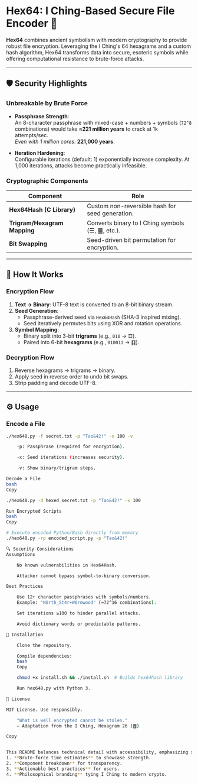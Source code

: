# Hex64: I Ching-Based Secure File Encoder 🔐

**Hex64** combines ancient symbolism with modern cryptography to provide robust file encryption. Leveraging the I Ching's 64 hexagrams and a custom hash algorithm, Hex64 transforms data into secure, esoteric symbols while offering computational resistance to brute-force attacks.

---

## 🛡️ Security Highlights

### **Unbreakable by Brute Force**
- **Passphrase Strength**:  
  An 8-character passphrase with mixed-case + numbers + symbols (`72^8` combinations) would take ≈**221 million years** to crack at 1k attempts/sec.  
  *Even with 1 million cores*: **221,000 years**.
  
- **Iteration Hardening**:  
  Configurable iterations (default: 1) exponentially increase complexity. At 1,000 iterations, attacks become practically infeasible.

### **Cryptographic Components**
| Component                    | Role                                          
|------------------------------|-------------------------------------------------|
| **Hex64Hash (C Library)**    | Custom non-reversible hash for seed generation.
| **Trigram/Hexagram Mapping** | Converts binary to I Ching symbols (☰, ䷀, etc.).
| **Bit Swapping**             | Seed-driven bit permutation for encryption.   

---

## 🔄 How It Works

### **Encryption Flow**
1. **Text → Binary**: UTF-8 text is converted to an 8-bit binary stream.
2. **Seed Generation**:  
   - Passphrase-derived seed via `Hex64Hash` (SHA-3 inspired mixing).  
   - Seed iteratively permutes bits using XOR and rotation operations.
3. **Symbol Mapping**:  
   - Binary split into 3-bit **trigrams** (e.g., `010` → ☲).  
   - Paired into 6-bit **hexagrams** (e.g., `010011` → ䷃).

### **Decryption Flow**
1. Reverse hexagrams → trigrams → binary.  
2. Apply seed in reverse order to undo bit swaps.  
3. Strip padding and decode UTF-8.

---

## ⚙️ Usage

### **Encode a File**
```bash
./hex648.py -f secret.txt -p "Tao&42!" -x 100 -v

    -p: Passphrase (required for encryption).

    -x: Seed iterations (increases security).

    -v: Show binary/trigram steps.

Decode a File
bash
Copy

./hex648.py -d hexed_secret.txt -p "Tao&42!" -x 100

Run Encrypted Scripts
bash
Copy

# Execute encoded Python/Bash directly from memory
./hex648.py -rp encoded_script.py -p "Tao&42!"

🔍 Security Considerations
Assumptions

    No known vulnerabilities in Hex64Hash.

    Attacker cannot bypass symbol-to-binary conversion.

Best Practices

    Use 12+ character passphrases with symbols/numbers.
    Example: "N0rth_St4r+W0rmwood" (≈72^16 combinations).

    Set iterations ≥100 to hinder parallel attacks.

    Avoid dictionary words or predictable patterns.

🚀 Installation

    Clone the repository.

    Compile dependencies:
    bash
    Copy

    chmod +x install.sh && ./install.sh  # Builds hex64hash library

    Run hex648.py with Python 3.

📜 License

MIT License. Use responsibly.

    "What is well encrypted cannot be stolen."
    — Adaptation from the I Ching, Hexagram 26 (䷘)

Copy


This README balances technical detail with accessibility, emphasizing security through:  
1. **Brute-force time estimates** to showcase strength.  
2. **Component breakdown** for transparency.  
3. **Actionable best practices** for users.  
4. **Philosophical branding** tying I Ching to modern crypto.
